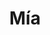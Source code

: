 ---
title: Mía
date: 
draft: false

# descripcion
description : Aros de plata 925 y ópalo

materials: Plata 925

color: Plateado y ópalo

dimensions: 1,3cm largo

code: 01-04-0635

type: "Aros"

categories: []

price: $2.710,00

price_eftvo: $2.300,00

# Images
# first image will be shown in the product page
images:
  # - image: "images/path_to_image"
  # La ubicacion de las imagenes es imagenes/Aros/Aros.Piedras/01-04-0635-mia
  - image: "./images/aros/piedras/01-04-0635_a.JPG"
  - image: "./images/aros/piedras/01-04-0635_b.JPG"
---
